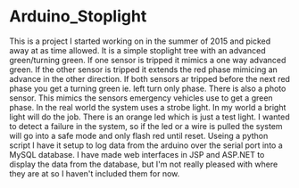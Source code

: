 # Arduino_Stoplight
This is a project I started working on in the summer of 2015 and picked away at as time allowed. It is a simple stoplight tree with an advanced green/turning green. If one sensor is tripped it mimics a one way advanced green. If the other sensor is tripped it extends the red phase mimicing an advance in the other direction. If both sensors ar tripped before the next red phase you get a turning green ie. left turn only phase. There is also a photo sensor. This mimics the sensors emergency vehicles use to get a green phase. In the real world the system uses a strobe light. In my world a bright light will do the job. There is an orange led which is just a test light. I wanted to detect a failure in the system, so if the led or a wire is pulled the system will go into a safe mode and only flash red until reset. Useing a python script I have it setup to log data from the arduino over the serial port into a MySQL database. I have made web interfaces in JSP and ASP.NET to display the data from the database, but I'm not really pleased with where they are at so I haven't included them for now. 